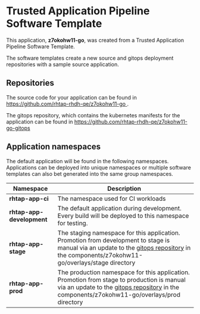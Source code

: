 # Trusted Application Pipeline Software Template

This application, **z7okohw11-go**, was created from a Trusted Application Pipeline Software Template.

The software templates create a new source and gitops deployment repositories with a sample source application. 

## Repositories

The source code for your application can be found in [https://github.com/rhtap-rhdh-qe/z7okohw11-go ](https://github.com/rhtap-rhdh-qe/z7okohw11-go ).
 
The gitops repository, which contains the kubernetes manifests for the application can be found in 
[https://github.com/rhtap-rhdh-qe/z7okohw11-go-gitops ](https://github.com/rhtap-rhdh-qe/z7okohw11-go-gitops ) 

## Application namespaces 

The default application will be found in the following namespaces. Applications can be deployed into unique namespaces or multiple software templates can also bet generated into the same group namespaces.  

|  Namespace   |  Description   |  
| -------- | -------- |
| **rhtap-app-ci** | The namespace used for CI workloads |
| **rhtap-app-development** | The default application during development. Every build will be deployed to this namespace for testing. |
| **rhtap-app-stage** | The staging namespace for this application. Promotion from development to stage is manual via an update to the [gitops repository](https://github.com/rhtap-rhdh-qe/z7okohw11-go-gitops ) in the components/z7okohw11-go/overlays/stage directory |
| **rhtap-app-prod** | The production namespace for this application. Promotion from stage to production is manual via an update to the [gitops repository](https://github.com/rhtap-rhdh-qe/z7okohw11-go-gitops ) in the components/z7okohw11-go/overlays/prod directory |